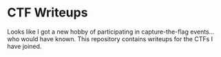 # CTF Writeups

Looks like I got a new hobby of participating in capture-the-flag events... who would have known.
This repository contains writeups for the CTFs I have joined.
